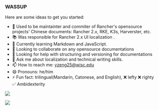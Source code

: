 ### WASSUP


Here are some ideas to get you started:

- 🔭 Used to be maintainter and commiter of Rancher's opensource projects' Chinese documents: Rancher 2.x, RKE, K3s, Harverster, etc.
- 📚 Was responsible for Rancher 2.x UI localization .
- 🌱 Currently learning Markdown and JavaScript.
- 👯 Looking to collaborate on any opensource documentations
- 🤔 Looking for help with structuring and versioning for documentations
- 💬 Ask me about localization and technical writing skills.
- 📫 How to reach me: yzeng25@wisc.edu
- 😄 Pronouns: he/him
- ⚡ Fun fact: trilingual(Mandarin, Catonese, and English), ❌ lefty ❌ righty ✅ Ambidexterity

![](https://github-readme-stats.vercel.app/api?username=yzeng25)
           
![](https://github-readme-streak-stats.herokuapp.com/?user=yzeng25)

<!--START_SECTION:waka-->
<!--END_SECTION:waka-->
